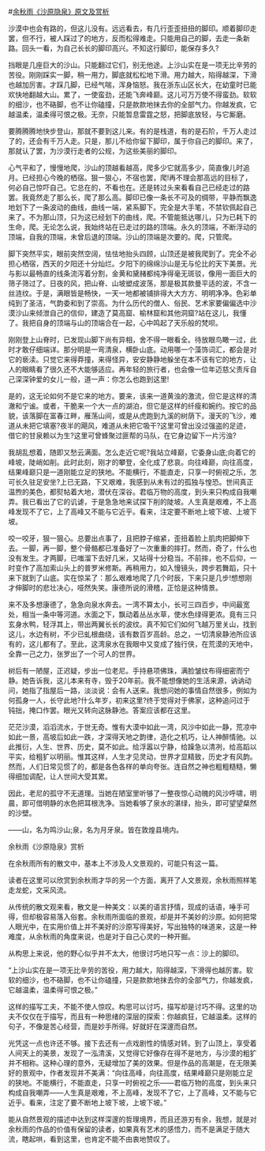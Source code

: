 #[余秋雨《沙原隐泉》原文及赏析](https://www.vrrw.net/wx/8674.html)

沙漠中也会有路的，但这儿没有。远远看去，有几行歪歪扭扭的脚印。顺着脚印走罢，但不行，被人踩过了的地方，反而松得难走。只能用自己的脚，去走一条新路。回头一看，为自己长长的脚印高兴。不知这行脚印，能保存多久?

挡眼是几座巨大的沙山。只能翻过它们，别无他途。上沙山实在是一项无比辛劳的苦役。刚刚踩实一脚，稍一用力，脚底就松松地下滑。用力越大，陷得越深，下滑也越加厉害。才踩几脚，已经气喘，浑身恼怒。我在浙东山区长大，在幼童时已能欢快地翻越大山。累了，一使蛮劲，还能飞奔峰巅。这儿可万万使不得蛮劲。软软的细沙，也不硌脚，也不让你磕撞，只是款款地抹去你的全部气力。你越发疯，它越温柔，温柔得可恨之极。无奈，只能暂息雷霆之怒，把脚底放轻，与它厮磨。

要腾腾腾地快步登山，那就不要到这儿来。有的是栈道，有的是石阶，千万人走过了的，还会有千万人走。只是，那儿不给你留下脚印，属于你自己的脚印。来了，那就认了罢，为沙漠行走者的公规，为这些美丽的脚印。



心气平和了，慢慢地爬，沙山的顶越看越高，爬多少它就高多少，简直像儿时追月。已经担心今晚的栖宿。狠一狠心，不宿也罢，爬!再不理会那高远的目标了，何必自己惊吓自己。它总在的，不看也在。还是转过头来看看自己已经走过的路罢。我竟然走了那么长，爬了那么高。脚印已像一条长不可及的绸带，平静而飘逸地划下了一条波动的曲线，曲线一端，紧系脚下。完全是大手笔，不禁钦佩起自己来了。不为那山顶，只为这已经划下的曲线，爬。不管能抵达哪儿，只为已耗下的生命，爬。无论怎么说，我始终站在已走过的路的顶端。永久的顶端，不断浮动的顶端，自我的顶端，未曾后退的顶端。沙山的顶端是次要的。爬，只管爬。

脚下突然平实，眼前突然空阔，怯怯地抬头四顾，山顶还是被我爬到了。完全不必担心栖宿，西天的夕阳还十分灿烂。夕阳下的绵绵沙山是无与伦比的天下美景。光与影以最畅直的线条流泻着分割，金黄和黛赭都纯净得毫无斑驳，像用一面巨大的筛子筛过了。日夜的风，把山脊、山坡塑成波荡，那是极其款曼平适的波，不含一丝涟纹。于是，满眼皆是畅快，一天一地都被铺排得大大方方、明明净净。色彩单纯到了圣洁，气韵委和到了崇高。为什么历代的僧人、俗民、艺术家要偏偏选中沙漠沙山来倾泄自己的信仰，建造了莫高窟、榆林窟和其他洞窟?站在这儿，我懂了。我把自身的顶端与山的顶端合在一起，心中鸣起了天乐般的梵呗。

刚刚登上山脊时，已发现山脚下尚有异相，舍不得一眼看全。待放眼鸟瞰一过，此时才敢仔细端详。那分明是一弯清泉，横卧山底。动用哪一个藻饰词汇，都会是对它的亵渎。只觉它来得莽撞，来得怪异，安安静静地躲坐在本不该有它的地方，让人的眼睛看了很久还不大能够适应。再年轻的旅行者，也会像一位年迈慈父责斥自己深深钟爱的女儿一般，道一声：你怎么也跑到这里!

是的，这无论如何不是它来的地方。要来，该来一道黄浊的激流，但它是这样的清澈和宁谧。或者，干脆来一个大一点的湖泊，但它是这样的纤瘦和婉约。按它的品貌，该落脚在富春江畔，雁荡山间，或是从虎跑到九溪的树荫下。漫天的飞沙，难道从未把它填塞?夜半的飓风，难道从未把它吸干?这里可曾出没过强盗的足迹，借它的甘泉赖以为生?这里可曾蜂聚过匪帮的马队，在它身边留下一片污浊?

我胡乱想着，随即又愁云满面。怎么走近它呢?我站立峰巅，它委身山底;向着它的峰坡，陡峭如削。此时此刻，刚才的攀登，全化成了悲哀。向往峰巅，向往高度，结果峰巅只是一道刚能立足的狭地。不能横行，不能直走，只享一时俯视之乐，怎可长久驻足安坐?上已无路，下又艰难，我感到从未有过的孤独与惶恐。世间真正温煦的美色，都熨帖着大地，潜伏在深谷。君临万物的高度，到头来只构成自我嘲弄。我已看出了它的讥谑，于是急急地来试探下削的陡坡。人生真是艰难，不上高峰发现不了它，上了高峰又不能与它近乎。看来，注定要不断地上坡下坡、上坡下坡。

咬一咬牙，狠一狠心。总要出点事了，且把脖子缩紧，歪扭着脸上肌肉把脚伸下去。一脚，再一脚，整个骨骼都已准备好了一次重重的摔打。然而，奇了，什么也没有发生。才两脚，已嗤溜下去好几米，又站得十分稳当。不前摔，也不后仰，一时变作了高加索山头上的普罗米修斯。再稍用力，如入慢镜头，跨步若舞蹈，只十来下就到了山底。实在惊呆了：那么艰难地爬了几个时辰，下来只是几步!想想刚才伸脚时的悲壮决心，哑然失笑。康德所说的滑稽，正恰是这种情景。

来不及多想康德了，急急向泉水奔去。一湾不算太小，长可三四百步，中间最宽处，相当一条中等河道。水面之下，飘动着丛丛水草，使水色绿得更浓。竟有三只玄身水鸭，轻浮其上，带出两翼长长的波纹。真不知它们如何飞越万里关山，找到这儿，水边有树，不少已虬根曲绕，该有数百岁高龄。总之，一切清泉静池所应该有的，这儿都有了。至此，这湾泉水在我眼中又变成了独行侠，在荒漠的天地中，全靠一己之力，张罗出了一个可人的世界。

树后有一陋屋，正迟疑，步出一位老尼。手持悬项佛珠，满脸皱纹布得细密而宁静。她告诉我，这儿本来有寺，毁于20年前。我不能想像她的生活来源，讷讷动问，她指了指屋后一路，淡淡说：会有人送来。我想问她的事情自然很多，例如为何孤身一人，长守此地?什么年岁，初来这里?终于觉得对于佛家，这种追问过于钝拙，掩口作罢。眼光又转向这脉静池。答案应该都在这里。

茫茫沙漠，滔滔流水，于世无奇。惟有大漠中如此一湾，风沙中如此一静，荒凉中如此一景，高坡后如此一跌，才深得天地之韵律，造化之机巧，让人神醉情驰。以此推衍，人生、世界、历史，莫不如此。给浮嚣以宁静，给躁急以清冽，给高蹈以平实，给粗犷以明丽。惟其这样，人生才见灵动，世界才显精致，历史才有风韵。然而，人们日常见惯了的，都是各色各样的单向夸张。连自然之神也粗粗糙糙，懒得细加调配，让人世间大受其累。

因此，老尼的孤守不无道理。当她在陋室里听够了一整夜惊心动魄的风沙呼啸，明晨，即可借明静的水色把耳根洗净。当她看够了泉水的湛绿，抬头，即可望望粲然的沙壁。

——山，名为鸣沙山;泉，名为月牙泉。皆在敦煌县境内。

余秋雨《沙原隐泉》赏析

在余秋雨所有的散文中，基本上不涉及人文景观的，可能只有这一篇。

读者在这里可以欣赏到余秋雨才华的另一个方面，离开了人文景观，余秋雨照样笔走龙蛇，文采风流。

从传统的散文观来看，散文是一种美文：以美的语言抒情，现成的话语，唾手可得，但却极容易落入俗套。余秋雨所面临的景观，却是并不美妙的沙原。如何把常人眼光中，在实用价值上并不美好的沙原写得美好，写出独特的味道来，这是一种难度，从余秋雨的角度来说，也是对于自己心灵的一种开掘。

从构思上来说，他的野心似乎并不太大，他很讨巧地只写一点：沙上的脚印。

“上沙山实在是一项无比辛劳的苦役，用力越大，陷得越深，下滑得也越厉害。软软的细沙，也不硌脚，也不让你磕撞，只是款款地抹去你的全部气力，你越发疯，它越温柔，温柔得可恨之极。”

这样的描写工夫，不能不使人惊叹。构思可以讨巧，描写却是讨巧不得。这里的功夫不仅仅在于描写，而且有一种思绪的深层的探索：你越疯狂，它越温柔。这样的句子，不像是苦心经营，而是妙手所得。好就好在深邃而自然。

光凭这一点也许还不够。接下去还有一点戏剧性的情感对转。到了山顶上，享受着人间天上的美景，发现了一泓清溪，又觉得它好像存在得不是地方，与沙漠的粗犷并不相称。这种心理的意外，无疑增加了美的效果。但是作品的高潮是，在无限美好的景观中，作者发现并不美满：“向往高峰，向往高度，结果峰巅只是刚能立足的狭地。不能横行，不能直走，只享一时俯视之乐——君临万物的高度，到头来只构成自我嘲弄——人生真是艰难，不上高峰，发现不了它，上了高峰，又不能与它近乎。看来，注定了要不断地上坡下坡，上坡下坡。”

能从自然景观的描述中达到这样深邃的哲理境界，而且还游刃有余，我想，就是对余秋雨的作品的价值有保留的读者，如果真有艺术的感悟力，而不是满足于随大流，瞎起哄，看到这里，也肯定不能不由衷地赞叹了。

